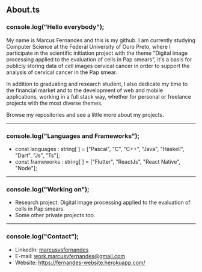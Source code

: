 ## About.ts

### console.log("Hello everybody");
My name is Marcus Fernandes and this is my github. I am currently studying Computer Science at the Federal University of Ouro Preto, where I participate in the scientific initiation project with the theme "Digital image processing applied to the evaluation of cells in Pap smears", it's a basis for publicly storing data of cell images cervical cancer in order to support the analysis of cervical cancer in the Pap smear.

In addition to graduating and research student, I also dedicate my time to the financial market and to the development of web and mobile applications, working in a full stack way, whether for personal or freelance projects with the most diverse themes.

Browse my repositories and see a little more about my projects.

---

### console.log("Languages and Frameworks");

- const languages : string[ ] = ["Pascal", "C", "C++", "Java", "Haskell", "Dart", "Js", "Ts"];
- const frameworks : string[ ] = ["Flutter", "ReactJs", "React Native", "Node"];

---

### console.log("Working on");
- Research project: Digital image processing applied to the evaluation of cells in Pap smears.
- Some other private projects too.

---

### console.log("Contact");
- LinkedIn: <a href="https://www.linkedin.com/in/marcusvsfernandes/" target="_blank">marcusvsfernandes</a>
- E-mail: <a href="mailto:work.marcusvfernandes@gmail.com">work.marcusvfernandes@gmail.com</a>
- Website: <a href="https://fernandes-website.herokuapp.com/">https://fernandes-website.herokuapp.com/</a>
